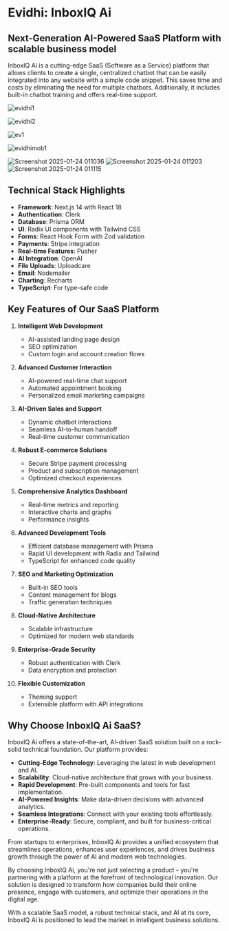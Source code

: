# Evidhi: InboxIQ Ai

## Next-Generation AI-Powered SaaS Platform with scalable business model

InboxIQ Ai is a cutting-edge SaaS (Software as a Service) platform that allows clients to create a single, centralized chatbot that can be easily integrated into any website with a simple code snippet. This saves time and costs by eliminating the need for multiple chatbots. Additionally, it includes built-in chatbot training and offers real-time support.

![evidhi1](https://github.com/user-attachments/assets/124a2233-752e-4fb1-aaea-0d2b19a38e2d)


![evidhi2](https://github.com/user-attachments/assets/97c8e92c-1a32-4af0-8068-a8af0e417b68)

![ev1](https://github.com/user-attachments/assets/99c0e8d5-fa14-4556-b1ae-569ed73210e6)

![evidhimob1](https://github.com/user-attachments/assets/b90cd3f3-5799-43ea-b833-aa05845b51ed)

![Screenshot 2025-01-24 011036](https://github.com/user-attachments/assets/97488cc1-562e-4e02-8cb8-7a30cab6015a)
![Screenshot 2025-01-24 011203](https://github.com/user-attachments/assets/0d55b59f-3378-496a-bf5e-95c9ce3a169d)
![Screenshot 2025-01-24 011115](https://github.com/user-attachments/assets/98d657bc-aae4-40ce-adc6-7270de1fb585)

## Technical Stack Highlights

- **Framework**: Next.js 14 with React 18
- **Authentication**: Clerk
- **Database**: Prisma ORM
- **UI**: Radix UI components with Tailwind CSS
- **Forms**: React Hook Form with Zod validation
- **Payments**: Stripe integration
- **Real-time Features**: Pusher
- **AI Integration**: OpenAI
- **File Uploads**: Uploadcare
- **Email**: Nodemailer
- **Charting**: Recharts
- **TypeScript**: For type-safe code

## Key Features of Our SaaS Platform

1. **Intelligent Web Development**

   - AI-assisted landing page design
   - SEO optimization
   - Custom login and account creation flows

2. **Advanced Customer Interaction**

   - AI-powered real-time chat support
   - Automated appointment booking
   - Personalized email marketing campaigns

3. **AI-Driven Sales and Support**

   - Dynamic chatbot interactions
   - Seamless AI-to-human handoff
   - Real-time customer communication

4. **Robust E-commerce Solutions**

   - Secure Stripe payment processing
   - Product and subscription management
   - Optimized checkout experiences

5. **Comprehensive Analytics Dashboard**

   - Real-time metrics and reporting
   - Interactive charts and graphs
   - Performance insights

6. **Advanced Development Tools**

   - Efficient database management with Prisma
   - Rapid UI development with Radix and Tailwind
   - TypeScript for enhanced code quality

7. **SEO and Marketing Optimization**

   - Built-in SEO tools
   - Content management for blogs
   - Traffic generation techniques

8. **Cloud-Native Architecture**

   - Scalable infrastructure
   - Optimized for modern web standards

9. **Enterprise-Grade Security**

   - Robust authentication with Clerk
   - Data encryption and protection

10. **Flexible Customization**
    - Theming support
    - Extensible platform with API integrations

## Why Choose InboxIQ Ai SaaS?

InboxIQ Ai offers a state-of-the-art, AI-driven SaaS solution built on a rock-solid technical foundation. Our platform provides:

- **Cutting-Edge Technology**: Leveraging the latest in web development and AI.
- **Scalability**: Cloud-native architecture that grows with your business.
- **Rapid Development**: Pre-built components and tools for fast implementation.
- **AI-Powered Insights**: Make data-driven decisions with advanced analytics.
- **Seamless Integrations**: Connect with your existing tools effortlessly.
- **Enterprise-Ready**: Secure, compliant, and built for business-critical operations.

From startups to enterprises, InboxIQ Ai provides a unified ecosystem that streamlines operations, enhances user experiences, and drives business growth through the power of AI and modern web technologies.

By choosing InboxIQ Ai, you're not just selecting a product – you're partnering with a platform at the forefront of technological innovation. Our solution is designed to transform how companies build their online presence, engage with customers, and optimize their operations in the digital age.

With a scalable SaaS model, a robust technical stack, and AI at its core, InboxIQ Ai is positioned to lead the market in intelligent business solutions.
